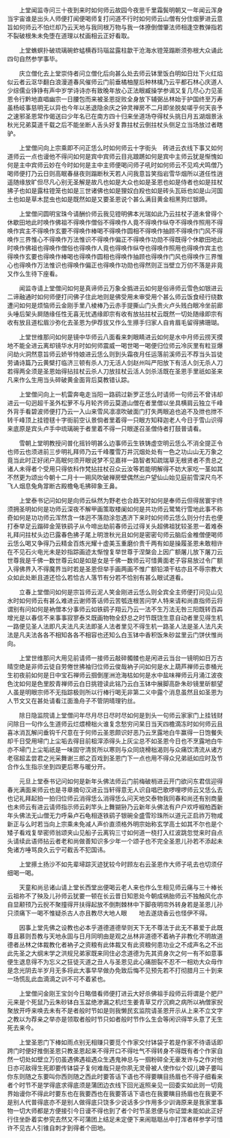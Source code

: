 <!-- { "loadSidebar": true } -->
　　上堂闻监寺问三十夜到来时如何师云故园今夜思千里霜鬓明朝又一年闻云浑身当宇宙谁是出头人师便打闻便喝师复打问道不行时如何师云山僧有分住烟萝进云意旨如何师云不怕烂却乃云天地与我同根万物与我一体撩倒僧肇法师相逢空教弹指若不裂破根朱未免堕在道理以杖画相云正好看取。

　　上堂蟭螟扑破琉璃碗蚱蜢横吞玛瑙盆露柱歙干沧海水镫笼蹋断须弥根大众诵此四句自然参学事毕。

　　庆立僧化去上堂崇侍者问立僧化后向甚么处去师云钵里饭白明如日灶下火红焰似云者云沤华翻白浪漫道春风催师云门前垂橘柚屋后种林檎乃云平都石林心庆道人少综儒业铮铮有声中岁学诗诗亦有致晚年放心正法眼臧操学参谒又复几尽心力见圣恩令行黔地直唱幽宗一日腰包而来被圣恩捉败全身放下辅弼丛林始于护国终至万寿虽杨岐事慈明无以异也今年以恙退隐余庆之钟灵禅房不二月即坐脱矣嗟乎何天丧予之速邪圣恩常作偈送曰少年名已在南方四十归来坐道场夺得杖头挑日月五湖烟景泳秋光兄弟莫道千载之后不能坐断人舌头好复靠拄杖云倒拄杖头侧足立当场放过者瞎驴。

　　上堂僧问向上宗乘即不问正恁么时如何师云十字街头　砖进云衣线下事又如何道师云一点也谩他不得问如何是宾中宾师云目兆踉蹡如何是宾中主师云犹是惭愧如何是主中宾师云妙在今时如何是主中主师便喝问师子吼时如何师云不见鸡犬鸣僧乃喝师便打乃云日则高眠春昼夜则蹋断秋天若人问我意旨笑指岩雪华烟所以道任性逍遥随缘放旷但尽凡心别无圣解是故凡也如是大众也如是圣恩也如是侍者也如是拄杖拂子也如是露柱镫笼也如是三世诸佛也如是狸奴白羖也如是砖头瓦砾也如是山河国土也如是草木昆虫也如是既然如是又要圣恩说个甚么满目黄金相黑狗烂银蹄。

　　上堂僧问圆明宝珠今请酬价师云我见镫明佛本光瑞如此乃云拄杖子道未曾得个休歇田地此时唤作佛祖不得唤作僧俗不得唤作人竟不得唤作纵夺不得唤作照用不得唤作宾主不得唤作玄要不得唤作棒喝不得唤作圆相不得唤作抽顾不得唤作门风不得唤作三界惟心不得唤作万法惟识不得唤作偏正不得唤作功勋不得既得个休歇田地此时唤作佛祖也得唤作僧俗也得唤作人竟也得唤作纵夺也得唤作照用也得唤作宾主也得唤作玄要也得唤作棒喝也得唤作圆相也得唤作抽顾也得唤作门风也得唤作三界惟心也得唤作万法惟识也得唤作偏正也得唤作功勋也得然则正当壁立万仞不落是非竟又作么生待下座看。

　　闻监寺请上堂僧问如何是真谛师云万象全撝进云如何是俗谛师云雪色如银进云二谛融通时如何师便打问佛子住此地则是佛受用未审受用个甚么师云饭食经行绕数遭问如何是烦恼师云金刚手里八棱棒乃云赤手提撕山门头贵火卢头贱白眼冷坐前廊头唾后架头屙随缘任性无喜无忧遇缘即宗有收有放拈拄杖云既然一切处随缘即宗有收有放且道松眉沙弥化去圣恩为伊荐拔又作么生攃手归家人自肯眉毛留得拂珊瑚。

　　上堂世维那问如何是镜中华师云八面看来刺眼睛进云如何是水中月师云捞天摸地不能全进云离却镜华水月时如何师震威一喝世喝一喝便归位师云冷灰里有粒豆爆问劫火洞然意旨师云娇爷恃娘进云恁么则到头霜夜月任运落前溪师云不荐当头旨徒劳诵诗篇乃云黄檗打临济三顿有杀人刀无活人剑赵州叫严阳放下有活人剑无杀人刀若得两全须是圣恩始得拈拄杖云杀人刀放拄杖云活人剑杀活既在圣恩手里祇如圣来凡来作么生用当头碎破黄金面背后莫教错认踪。

　　上堂僧问向上一机雷奔电走当阳一路鹞过新罗正恁么时请师一句师云不曾讳却进云一句迥超千圣外松萝不与月轮齐师云莫道山僧在者里僧以坐具横肩云独立千峰外背手看碧波师便打乃云一入山来雪风凛凛吹破面门打失两眼追也追不及抴也抴不转千峰顶上挂镫毬十字街前空认景倘者里着得一只眼方知释迦老人今日于雪山识得来底原是宾头卢手中琉璃碗于者里着不得一只眼遂召圣僧侍者打鼓普请看。

　　雪朝上堂明教授问普化摇铃明甚么边事师云生铁铸虚空明云恁么不消全提正令也师云也须进前三步明礼拜师乃云千峰覆雪万井沉烟处处有一色之功山山无万象之竟当此时正好闭户高眠何须开眼说梦不见嘉祥一路智者知疏瑞草无根贤者不贵总之诸人未得者个受用只得依科作梵拈拄杖召众云汝等若能明解得不妨大家吃一茎如其不然更为颂出今朝十二月十一朔风吹破禅房壁偶然出户望仙山始见庭前雪深尺鸟不飞人烟息兔角牚断古殿檐龟毛拂碎象王鼻。

　　上堂泰书记问如何是向师云纵然为野老也合趋天时如何是奉师云但得居寰宇终须拥圣明如何是功师云深夜不解甲画策取楼阑如何是共功师云鹭鸶行雪地此事不称奇如何是功功师云浑然含一体迥不落勋涂忽遇济下来时如何师云恁么则分付去也便打泰举足云蹋碎金笼铁鹞子从今啼出劫前春师云过得关头超佛祖犹较圣恩一着难泰礼拜问拄杖头边已露春色拂子尾上明泄秋光且如何是密密句师云脑后金椎僧便喝师云恁么喝又争得乃云精金百炼光耀十虚美玉重磨价贵千两有如是操履圣恩未敢相许在不见石火电光未是妙指踪画迹太惭惶复举世尊于涅槃会上因广额屠儿放下屠刀云世尊我是千佛一数世尊云如是如是女是千佛一数师云可惜黄面老子容易放过令广额入得佛界入不得魔界当时若是圣恩但举手画两画不惟广额铅澒干枯亦且不辱宗教大众如此处断且道还恰么若恰古人落节有分若不恰别有甚么眼试道看。

　　立春上堂僧问如何是宗旨师云泥人笑金刚进云恁么则全宾全主师便打问见山见水时如何师云有甚么难进云谢师答话师云苦瓠连根苦问学人特来请和尚直指师云将谓别有问如何是衲僧本分事师云如铁鹞子翔云乃云一法不生万法无咎三阳既转百芔增光是以春信不来事事寂寥泰爻既画物物全舒总之时节既饶生意自动者里见得生机一路便见圣人法即凡夫法凡夫法即圣人法者里见不得生机一路圣人法是圣人法凡夫法是凡夫法各各不相知各各不相容也还知么白玉钵中香积饭朱砂盆里云门饼伏惟尚向。

　　上堂世维那问大用见前请师一接师云敲碎髑髅也是闲进云当台一镜明如日万古晴空绝是非师云徒自劳倦世拂袖归位师云俊哉衲子问如何是水上葫芦禅师云桼桶光生初夜前如何是日中宝石禅师云掴倒崖洲沧海枯如何是水中盐味禅师云月涌江波夜色沈如何是色里胶青禅师云白日挑镫读此铭乃云白玉钵中展脚高卧朱砂镜里斫额望人虽是明眼宗师不无指踪极则所以行棒行喝无非第二义中露个消息虽然且如圣恩为人节文又在甚处请看江面渔舟子不管阴晴理钓丝。

　　除日隐监院请上堂僧问年尽月尽日尽时尽如何是到头一句师云家家门上挂钱财问除日一句作么生道师云烂煨榾柮火谁复念愁穷问杲日当天四檐滴冻时如何师云且喜冰消瓦解问垂钩千尺意在于何师云圣恩颇识好恶乃云烹露地白牛赢得一日饱餐失却千日受用埽门上尘垢去得目前柤滓添得头上灰尘总不如圣恩今日也不烹露地白牛亦不埽门上尘垢祇是一味固守清贫所以寒则与众同烧榾柮渴则与众痛饮清流从诸方老宿超孟尝君之光采舞谢三郎之百戏到圣恩门下一点也用不得众兄弟祇如应时及节合作么生指示坐到四更后寒与暖分开。

　　元旦上堂泰书记问如何是新年头佛法师云门前梅破梢进云开门欲问东君信迎得春光满面来师云也是寻章摘句汉进云当轩得意无人识自唱巴歌啰哩啰师云又恁么去也记礼拜起拍一拍归位师云消得恁么消得恁么问天地交泰物我同春和尚还有别商量也未师云有进云请师指示师云刹竿头上舞猢狲乃云新年头佛法有户户欢呼椒柏酉新年头佛法无山僧无力呼枭卢石龟相逐铁鹞子银碗全盛雪珍珠所以道元正启祚万物咸新正与么时若当向上宗乘未免减人声价直须格外明宗始称玄学高士如其不尔也是个矮子看戏复举密师翁颂夹山见船子云离钩三寸如何道一桡打入红波跳忽觉来时自点头请续此语师拈云者老和尚做善知识多少年一个颂子也不完全圣恩儿孙若不添起未免诸方唾骂良久云宁可截舌不犯国讳。

　　上堂攃土扬沙不如先辈埽踪灭迹犹较今时顾左右云圣恩作大师子吼去也切须仔细喝一喝。

　　天童和尚忌诸山请上堂长西堂出便喝云老人来也作么生相见师云痛与三十棒长云祖祢不了殃及儿孙师云犹要一顿在长云昔日知恩处今朝成祸胎师云不独触风化亦自显颟顸乃云掜不聚撞得开扶得起放不倒荆棘林中下脚夜明帘外转身若是圣恩儿孙只须痛下一喝不惟疑杀古人亦且教尽大地人眼　　地去遂烧香云也怪伊不得。

　　因事上堂先佛之设教也必本乎道德道德举则天下无不尊法于此无不慕爱于此既尊且慕则吾教与天地永固与日月同明由是观之丛林非道德不着衲子非教化不明故道德者丛林之体裁教化者衲子之资粮有此体裁又有此资粮何患功业之不成声名之不出此先圣之大纲末学之洪规兄弟家既来同住必念道德为先其资身次之何一有不如意事便生退息得不为忘义之狂徒灭道之丑人与圣恩见此心痛胆裂不忍不一相劝大众毋作是念光阴去半岁月无多将此大事早早做办免致后悔不见预先若不打彻腊月三十到来一场慌乱此血滴滴之训不可不着紧也。

　　上堂僧问金刚王宝剑今日略借看师便打进云大好杀佛祖手段师云将谓是个肥尸元来是个死鼠乃云朱砂钵白玉盆绝渗漏之机烂生姜青草艾疗沉痾之病所以衲僧家掜聚放开呼来唤去未有不是者般时节如是则我懒民玄监院请圣恩开示从上来不立文字之教以为荐亲之举亦是领取者般时节只如者般时节作么生会等闲识得竿头意了无生死去来今。

　　上堂圣恩门下棒如雨点别无相赚只要觅个作家交付钵袋子若是作家不待语话即跨门时便好推倒圣恩只教圣恩起来不得开口不得吐气不得转身不得既有者个作家自然一切处如壁立万仞虽遇佛遇祖遇众生遇鬼神总与一掴粉碎全无豪发许与之作对他日亦可敌得生死即要传钵袋子复何难哉只是你夙无灵骨被人使作似个奴儿婢子要叫你东则随之东要叫你西则随之西此时要答话下语也不得要瞚目扬眉也不得子细看来者个时节不是学得底求得底须是蒲团边衣线下回光返照亲见一回委实如此则一切竟界始谩你不得此时要东也在我要西也在我要答话下语也在我要瞚目扬眉也在我更不是别人代普得底亦不是别人做得底只饶多少说话多少作用多少训诲原来是我家里事物一切大师都是方便接引今日谩不得也到了者个时节圣恩便与你证盟未能如此正好行住坐卧着实参究去然又不可蒲团上结足未定便下来闹聒聒丛中打浑者样参学可惜许不见古人引锥自刺才到得者个田地。

